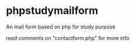# phpstudymailform
An mail form based on php for study purpose


read comments on "contactform.php" for more info
